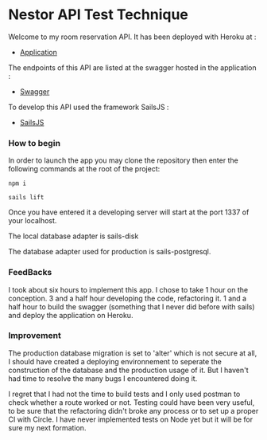 # Nestor API Test Technique

Welcome to my room reservation API.
It has been deployed with Heroku at :
+ [Application](https://nestorapi.herokuapp.com)

The endpoints of this API are listed at the swagger hosted in the application :
+ [Swagger](https://nestorapi.herokuapp.com/swagger)

To develop this API used the framework SailsJS :
+ [SailsJS](https://sailsjs.com)

### How to begin

In order to launch the app you may clone the repository then enter the following commands at the root of the project:

`npm i`

`sails lift`

Once you have entered it a developing server will start at the port 1337 of your localhost.

The local database adapter is sails-disk

The database adapter used for production is sails-postgresql.

### FeedBacks

I took about six hours to implement this app.
I chose to take 1 hour on the conception.
3 and a half hour developing the code, refactoring it.
1 and a half hour to build the swagger (something that I never did before with sails) and deploy the application on Heroku.

### Improvement

The production database migration is set to 'alter' which is not secure at all, I should have created a deploying environnement to seperate the construction of the database and the production usage of it. But I haven't had time to resolve the many bugs I encountered doing it.

I regret that I had not the time to build tests and I only used postman to check whether a route worked or not. Testing could have been very useful, to be sure that the refactoring didn't broke any process or to set up a proper CI with Circle. I have never implemented tests on Node yet but it will be for sure my next formation.
